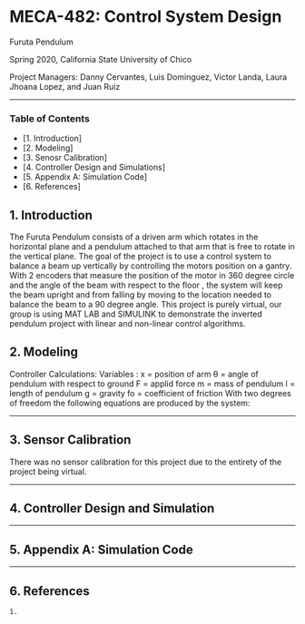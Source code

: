 # MECA-482: Control System Design

Furuta Pendulum

Spring 2020, California State University of Chico

Project Managers: Danny Cervantes, Luis Dominguez, Victor Landa, Laura Jhoana Lopez, and Juan Ruiz 

-----------------------------------------------------------------------------------------------------
### Table of Contents
- [1. Introduction] 
- [2. Modeling]
- [3. Senosr Calibration]
- [4. Controller Design and Simulations]
- [5. Appendix A: Simulation Code]
- [6. References]

## 1. Introduction
The Furuta Pendulum consists of a driven arm which rotates in the horizontal plane and a pendulum attached to that arm that is free to rotate in the vertical plane. The goal of the project is to use a control system to balance a beam up vertically by controlling the motors position on a gantry. With 2 encoders that measure the position of the motor in 360 degree circle and the angle of the beam with respect to the floor , the system will keep the beam upright and from falling by moving to the location needed to balance the beam to a 90 degree angle. This project is purely virtual, our group is using MAT LAB and SIMULINK to demonstrate the inverted pendulum project with linear and non-linear control algorithms.

## 2. Modeling
Controller Calculations:
	Variables :
x = position of arm
θ = angle of pendulum with respect to ground
F = applid force
m = mass of pendulum
l = length of pendulum 
g = gravity
fo = coefficient of friction
With two degrees of freedom the following equations are produced by the system:

----------------------------------------------------------------------------------
## 3. Sensor Calibration
There was no sensor calibration for this project due to the entirety of the project being virtual.

-----------------------------------------------------------------------------------------------------
## 4. Controller Design and Simulation

-----------------------------------------------------------------------------------------------------

## 5. Appendix A: Simulation Code

--------------------------------------------------
## 6. References
	1.



